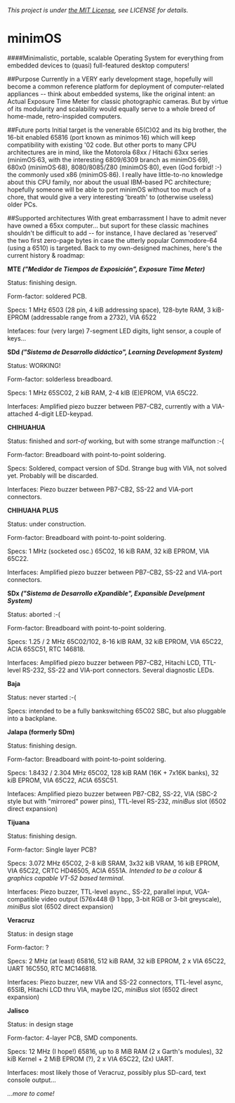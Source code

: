 *This project is under [the MIT License](https://opensource.org/licenses/MIT), see LICENSE for details.*


# minimOS

####Minimalistic, portable, scalable Operating System for everything from embedded devices to (quasi) full-featured desktop computers!

##Purpose
Currently in a VERY early development stage, hopefully will become a common reference platform for deployment of computer-related appliances -- think about embedded systems, like the original intent: an Actual Exposure Time Meter for classic photographic cameras. But by virtue of its modularity and scalability would equally serve to a whole breed of home-made, retro-inspided computers.

##Future ports
Initial target is the venerable 65(C)02 and its big brother, the 16-bit enabled 65816 (port known as minimos·16) which will keep compatibility with existing '02 code. But other ports to many CPU architectures are in mind, like the Motorola 68xx / Hitachi 63xx series (minimOS·63, with the interesting 6809/6309 branch as minimOS·69), 680x0 (minimOS·68), 8080/8085/Z80 (minimOS·80), even (God forbid! :-) the commonly used x86 (minimOS·86). I really have little-to-no knowledge about this CPU family, nor about the usual IBM-based PC architecture; hopefully someone will be able to port minimOS without too much of a chore, that would give a very interesting 'breath' to (otherwise useless) older PCs.

##Supported architectures
With great embarrassment I have to admit never have owned a 65xx computer... but suport for these classic machines shouldn't be difficult to add -- for instance, I have declared as 'reserved' the two first zero-page bytes in case the utterly popular Commodore-64 (using a 6510) is targeted. Back to my own-designed machines, here's the current history & roadmap:

**MTE _("Medidor de Tiempos de Exposición", Exposure Time Meter)_**

Status: finishing design.

Form-factor: soldered PCB.

Specs: 1 MHz 6503 (28 pin, 4 kiB addressing space), 128-byte RAM, 3 kiB-EPROM (addressable range from a 2732), VIA 6522

Intefaces: four (very large) 7-segment LED digits, light sensor, a couple of keys...



**SDd _("Sistema de Desarrollo didáctico", Learning Development System)_**

Status: WORKING!

Form-factor: solderless breadboard.

Specs: 1 MHz 65SC02, 2 kiB RAM, 2-4 kIB (E)EPROM, VIA 65C22.

Interfaces: Amplified piezo buzzer between PB7-CB2, currently with a VIA-attached 4-digit LED-keypad.



**CHIHUAHUA**

Status: finished and _sort-of_ working, but with some strange malfunction :-(

Form-factor: Breadboard with point-to-point soldering.

Specs: Soldered, compact version of SDd. Strange bug with VIA, not solved yet. Probably will be discarded.

Interfaces: Piezo buzzer between PB7-CB2, SS-22 and VIA-port connectors.


**CHIHUAHA PLUS**

Status: under construction.

Form-factor: Breadboard with point-to-point soldering.

Specs: 1 MHz (socketed osc.) 65C02, 16 kiB RAM, 32 kiB EPROM, VIA 65C22.

Interfaces: Amplified piezo buzzer between PB7-CB2, SS-22 and VIA-port connectors.




**SDx _("Sistema de Desarrollo eXpandible", Expansible Develpment System)_**

Status: aborted :-(

Form-factor: Breadboard with point-to-point soldering.

Specs: 1.25 / 2 MHz 65C02/102, 8-16 kIB RAM, 32 kiB EPROM, VIA 65C22, ACIA 65SC51, RTC 146818.

Interfaces: Amplified piezo buzzer between PB7-CB2, Hitachi LCD, TTL-level RS-232, SS-22 and VIA-port connectors. Several diagnostic LEDs.


**Baja**

Status: never started :-(

Specs: intended to be a fully bankswitching 65C02 SBC, but also pluggable into a backplane.



**Jalapa (formerly SDm)**

Status: finishing design.

Form-factor: Breadboard with point-to-point soldering.

Specs: 1.8432 / 2.304 MHz 65C02, 128 kiB RAM (16K + 7x16K banks), 32 kiB EPROM, VIA 65C22, ACIA 65SC51.

Intefaces: Amplified piezo buzzer between PB7-CB2, SS-22, VIA (SBC-2 style but with "mirrored" power pins), TTL-level RS-232, *miniBus* slot (6502 direct expansion)


**Tijuana**

Status: finishing design.

Form-factor: Single layer PCB?

Specs: 3.072 MHz 65C02, 2-8 kiB SRAM, 3x32 kiB VRAM, 16 kiB EPROM, VIA 65C22, CRTC HD46505, ACIA 6551A. *Intended to be a colour & graphics capable VT-52 based terminal.*

Interfaces: Piezo buzzer, TTL-level async., SS-22, parallel input, VGA-compatible video output (576x448 @ 1 bpp, 3-bit RGB or 3-bit greyscale), *miniBus* slot (6502 direct expansion) 



**Veracruz**

Status: in design stage

Form-factor: ?

Specs: 2 MHz (at least) 65816, 512 kiB RAM, 32 kiB EPROM, 2 x VIA 65C22, UART 16C550, RTC MC146818.

Interfaces: Piezo buzzer, new VIA and SS-22 connectors, TTL-level async, 65SIB, Hitachi LCD thru VIA, maybe I2C, *miniBus* slot (6502 direct expansion)



**Jalisco**

Status: in design stage

Form-factor: 4-layer PCB, SMD components.

Specs: 12 MHz (I hope!) 65816, up to 8 MiB RAM (2 x Garth's modules), 32 kiB Kernel + 2 MiB EPROM (?), 2 x VIA 65C22, (2x) UART.

Interfaces: most likely those of Veracruz, possibly plus SD-card, text console output...

*...more to come!*
